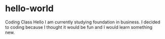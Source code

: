# hello-world
Coding Class 
Hello
I am currently studying foundation in business.
I decided to coding because I thought it would be fun and I would learn something new.
